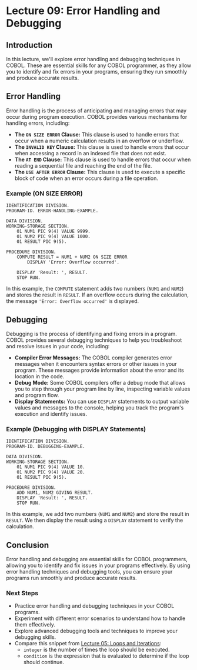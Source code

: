 # Lecture 09: Error Handling and Debugging

## Introduction

In this lecture, we'll explore error handling and debugging techniques in COBOL. These are essential skills for any COBOL programmer, as they allow you to identify and fix errors in your programs, ensuring they run smoothly and produce accurate results.

## Error Handling

Error handling is the process of anticipating and managing errors that may occur during program execution. COBOL provides various mechanisms for handling errors, including:

- **The `ON SIZE ERROR` Clause:** This clause is used to handle errors that occur when a numeric calculation results in an overflow or underflow.
- **The `INVALID KEY` Clause:** This clause is used to handle errors that occur when accessing a record in an indexed file that does not exist.
- **The `AT END` Clause:** This clause is used to handle errors that occur when reading a sequential file and reaching the end of the file.
- **The `USE AFTER ERROR` Clause:** This clause is used to execute a specific block of code when an error occurs during a file operation.

### Example (ON SIZE ERROR)

```cobol
IDENTIFICATION DIVISION.
PROGRAM-ID. ERROR-HANDLING-EXAMPLE.

DATA DIVISION.
WORKING-STORAGE SECTION.
    01 NUM1 PIC 9(4) VALUE 9999.
    01 NUM2 PIC 9(4) VALUE 1000.
    01 RESULT PIC 9(5).

PROCEDURE DIVISION.
    COMPUTE RESULT = NUM1 + NUM2 ON SIZE ERROR
        DISPLAY 'Error: Overflow occurred'.

    DISPLAY 'Result: ', RESULT.
    STOP RUN.
```

In this example, the `COMPUTE` statement adds two numbers (`NUM1` and `NUM2`) and stores the result in `RESULT`. If an overflow occurs during the calculation, the message `'Error: Overflow occurred'` is displayed.

## Debugging

Debugging is the process of identifying and fixing errors in a program. COBOL provides several debugging techniques to help you troubleshoot and resolve issues in your code, including:

- **Compiler Error Messages:** The COBOL compiler generates error messages when it encounters syntax errors or other issues in your program. These messages provide information about the error and its location in the code.
- **Debug Mode:** Some COBOL compilers offer a debug mode that allows you to step through your program line by line, inspecting variable values and program flow.
- **Display Statements:** You can use `DISPLAY` statements to output variable values and messages to the console, helping you track the program's execution and identify issues.

### Example (Debugging with DISPLAY Statements)

```cobol
IDENTIFICATION DIVISION.
PROGRAM-ID. DEBUGGING-EXAMPLE.

DATA DIVISION.
WORKING-STORAGE SECTION.
    01 NUM1 PIC 9(4) VALUE 10.
    01 NUM2 PIC 9(4) VALUE 20.
    01 RESULT PIC 9(5).

PROCEDURE DIVISION.
    ADD NUM1, NUM2 GIVING RESULT.
    DISPLAY 'Result: ', RESULT.
    STOP RUN.
```

In this example, we add two numbers (`NUM1` and `NUM2`) and store the result in `RESULT`. We then display the result using a `DISPLAY` statement to verify the calculation.

## Conclusion

Error handling and debugging are essential skills for COBOL programmers, allowing you to identify and fix issues in your programs effectively. By using error handling techniques and debugging tools, you can ensure your programs run smoothly and produce accurate results.

### Next Steps

- Practice error handling and debugging techniques in your COBOL programs.
- Experiment with different error scenarios to understand how to handle them effectively.
- Explore advanced debugging tools and techniques to improve your debugging skills.
- Compare this snippet from [Lecture 05: Loops and Iterations](lecture-05-loops-and-iterations.md):
  - `integer` is the number of times the loop should be executed.
  - `condition` is the expression that is evaluated to determine if the loop should continue.
